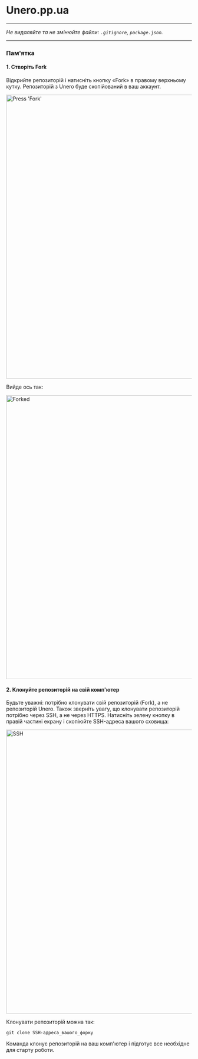 # Unero.pp.ua
---

_Не видаляйте та не змінюйте файли:_
_`.gitignore`, `package.json`._

---

### Пам'ятка

#### 1. Створіть Fork

Відкрийте репозиторій і натисніть кнопку «Fork» в правому верхньому кутку. Репозиторій з Unero буде скопійований в ваш аккаунт.

<img width="769" alt="Press 'Fork'" src="https://user-images.githubusercontent.com/51367582/94698077-9dcac000-0341-11eb-9bc7-36cb87cd03e6.jpg">

Вийде ось так:

<img width="769" alt="Forked" src="https://user-images.githubusercontent.com/51367582/94697622-14b38900-0341-11eb-8de9-4a629126b734.jpg">

#### 2. Клонуйте репозиторій на свій комп'ютер

Будьте уважні: потрібно клонувати свій репозиторій (Fork), а не репозиторій Unero. Також зверніть увагу, що клонувати репозиторій потрібно через SSH, а не через HTTPS. Натисніть зелену кнопку в правій частині екрану і скопіюйте SSH-адреса вашого сховища:

<img width="769" alt="SSH" src="https://user-images.githubusercontent.com/51367582/94698560-1c276200-0342-11eb-8466-8bdeec5f54fa.jpg">

Клонувати репозиторій можна так:

```
git clone SSH-адреса_вашого_форку
```

Команда клонує репозиторій на ваш комп'ютер і підготує все необхідне для старту роботи.
